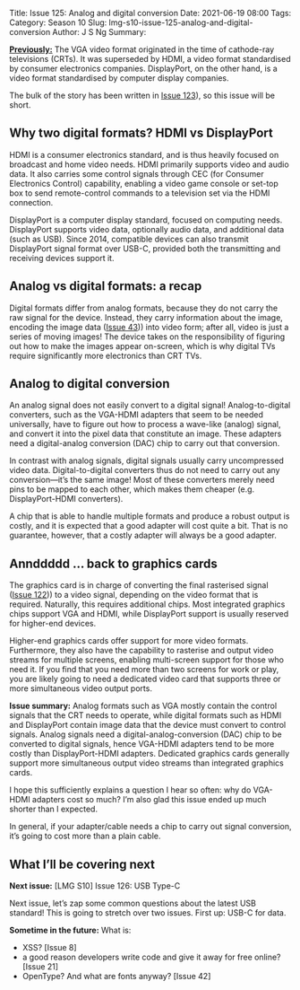 Title: Issue 125: Analog and digital conversion
Date: 2021-06-19 08:00
Tags: 
Category: Season 10
Slug: lmg-s10-issue-125-analog-and-digital-conversion
Author: J S Ng
Summary: 

[**Previously:**](https://buttondown.email/laymansguide/archive/) The VGA video format originated in the time of cathode-ray televisions (CRTs). It was superseded by HDMI, a video format standardised by consumer electronics companies. DisplayPort, on the other hand, is a video format standardised by computer display companies.

The bulk of the story has been written in [Issue 123]({filename}/season10/issue123/issue123.md)), so this issue will be short.

## Why two digital formats? HDMI vs DisplayPort

HDMI is a consumer electronics standard, and is thus heavily focused on broadcast and home video needs. HDMI primarily supports video and audio data. It also carries some control signals through CEC (for Consumer Electronics Control) capability, enabling a video game console or set-top box to send remote-control commands to a television set via the HDMI connection.

DisplayPort is a computer display standard, focused on computing needs. DisplayPort supports video data, optionally audio data, and additional data (such as USB). Since 2014, compatible devices can also transmit DisplayPort signal format over USB-C, provided both the transmitting and receiving devices support it.

## Analog vs digital formats: a recap

Digital formats differ from analog formats, because they do not carry the raw signal for the device. Instead, they carry information about the image, encoding the image data ([Issue 43]({filename}/season4/issue043/issue043.md))) into video form; after all, video is just a series of moving images! The device takes on the responsibility of figuring out how to make the images appear on-screen, which is why digital TVs require significantly more electronics than CRT TVs.

## Analog to digital conversion

An analog signal does not easily convert to a digital signal! Analog-to-digital converters, such as the VGA-HDMI adapters that seem to be needed universally, have to figure out how to process a wave-like (analog) signal, and convert it into the pixel data that constitute an image. These adapters need a digital-analog conversion (DAC) chip to carry out that conversion.

In contrast with analog signals, digital signals usually carry uncompressed video data. Digital-to-digital converters thus do not need to carry out any conversion—it’s the same image! Most of these converters merely need pins to be mapped to each other, which makes them cheaper (e.g. DisplayPort-HDMI converters).

A chip that is able to handle multiple formats and produce a robust output is costly, and it is expected that a good adapter will cost quite a bit. That is no guarantee, however, that a costly adapter will always be a good adapter.

## Annddddd ... back to graphics cards

The graphics card is in charge of converting the final rasterised signal ([Issue 122]({filename}/season10/issue122/issue122.md))) to a video signal, depending on the video format that is required. Naturally, this requires additional chips. Most integrated graphics chips support VGA and HDMI, while DisplayPort support is usually reserved for higher-end devices.

Higher-end graphics cards offer support for more video formats. Furthermore, they also have the capability to rasterise and output video streams for multiple screens, enabling multi-screen support for those who need it. If you find that you need more than two screens for work or play, you are likely going to need a dedicated video card that supports three or more simultaneous video output ports.

**Issue summary:** Analog formats such as VGA mostly contain the control signals that the CRT needs to operate, while digital formats such as HDMI and DisplayPort contain image data that the device must convert to control signals. Analog signals need a digital-analog-conversion (DAC) chip to be converted to digital signals, hence VGA-HDMI adapters tend to be more costly than DisplayPort-HDMI adapters. Dedicated graphics cards generally support more simultaneous output video streams than integrated graphics cards.

I hope this sufficiently explains a question I hear so often: why do VGA-HDMI adapters cost so much? I’m also glad this issue ended up much shorter than I expected.

In general, if your adapter/cable needs a chip to carry out signal conversion, it’s going to cost more than a plain cable.

## What I’ll be covering next

**Next issue:** [LMG S10] Issue 126: USB Type-C

Next issue, let’s zap some common questions about the latest USB standard! This is going to stretch over two issues. First up: USB-C for data.

**Sometime in the future:** What is:

- XSS? [Issue 8]
- a good reason developers write code and give it away for free online? [Issue 21]
- OpenType? And what are fonts anyway? [Issue 42]
